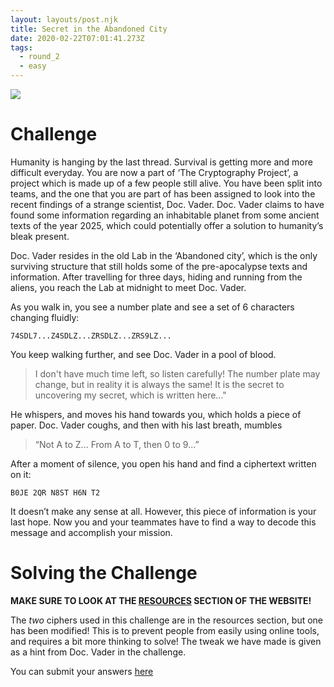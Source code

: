 ```yaml
---
layout: layouts/post.njk
title: Secret in the Abandoned City
date: 2020-02-22T07:01:41.273Z
tags:
  - round_2
  - easy
---
```

![](/images/find_planet.jpg)

# Challenge

Humanity is hanging by the last thread. Survival is getting more and more difficult everyday. You are now a part of ‘The Cryptography Project’, a project which is made up of a few people still alive. You have been split into teams, and the one that you are part of has been assigned to look into the recent findings of a strange scientist, Doc. Vader. Doc. Vader claims to have found some information regarding an inhabitable planet from some ancient texts of the year 2025, which could potentially offer a solution to humanity’s bleak present.

Doc. Vader resides in the old Lab in the ‘Abandoned city’, which is the only surviving structure that still holds some of the pre-apocalypse texts and information. After travelling for three days, hiding and running from the aliens, you reach the Lab at midnight to meet Doc. Vader.

As you walk in, you see a number plate and see a set of 6 characters changing fluidly:

`74SDL7...Z4SDLZ...ZRSDLZ...ZRS9LZ...`

You keep walking further, and see Doc. Vader in a pool of blood.

> I don't have much time left, so listen carefully! The number plate may change, but in reality it is always the same! It is the secret to uncovering my secret, which is written here..." 

He whispers, and moves his hand towards you, which holds a piece of paper. Doc. Vader coughs, and then with his last breath, mumbles

> “Not A to Z... From A to T, then 0 to 9...”

After a moment of silence, you open his hand and find a ciphertext written on it:

`B0JE 2QR N8ST H6N T2`

It doesn’t make any sense at all. However, this piece of information is your last hope. Now you and your teammates have to find a way to decode this message and accomplish your mission.

# Solving the Challenge

**MAKE SURE TO LOOK AT THE [RESOURCES](/resources) SECTION OF THE WEBSITE!**

The *two* ciphers used in this challenge are in the resources section, but one has been modified! This is to prevent people from easily using online tools, and requires a bit more thinking to solve! The tweak we have made is given as a hint from Doc. Vader in the challenge.

You can submit your answers [here](https://forms.gle/c8Fu5AgetSNLQyaF9)
